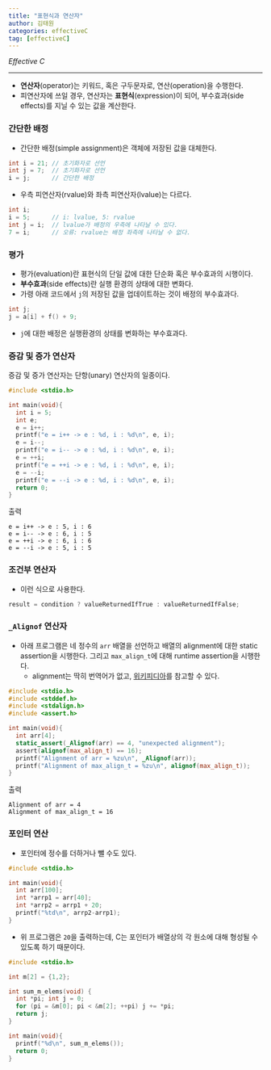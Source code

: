 ```yaml
---
title: "표현식과 연산자"
author: 김태원
categories: effectiveC
tag: [effectiveC]
---
```


*Effective C*

---

- **연산자**(operator)는 키워드, 혹은 구두문자로, 연산(operation)을 수행한다.
- 피연산자에 쓰일 경우, 연산자는 **표현식**(expression)이 되어, 부수효과(side
        effects)를 지닐 수 있는 값을 계산한다. 

### 간단한 배정

- 간단한 배정(simple assignment)은 객체에 저장된 값을 대체한다. 

```c
int i = 21; // 초기화자로 선언 
int j = 7;  // 초기화자로 선언 
i = j;      // 간단한 배정
```

- 우측 피연산자(rvalue)와 좌측 피연산자(lvalue)는 다르다.

```c
int i;
i = 5;      // i: lvalue, 5: rvalue
int j = i;  // lvalue가 배정의 우측에 나타날 수 있다.
7 = i;      // 오류: rvalue는 배정 좌측에 나타날 수 없다.
```

### 평가

- 평가(evaluation)란 표현식의 단일 값에 대한 단순화 혹은 부수효과의 시행이다.
- **부수효과**(side effects)란 실행 환경의 상태에 대한 변화다. 
- 가령 아래 코드에서 `j`의 저장된 값을 업데이트하는 것이 배정의 부수효과다. 

```c
int j;
j = a[i] + f() + 9;
```

- `j`에 대한 배정은 실행환경의 상태를 변화하는 부수효과다. 

### 증감 및 증가 연산자

증감 및 증가 연산자는 단항(unary) 연산자의 일종이다.

```c
#include <stdio.h>

int main(void){
  int i = 5;
  int e;
  e = i++;
  printf("e = i++ -> e : %d, i : %d\n", e, i); 
  e = i--;
  printf("e = i-- -> e : %d, i : %d\n", e, i);
  e = ++i;
  printf("e = ++i -> e : %d, i : %d\n", e, i);
  e = --i;
  printf("e = --i -> e : %d, i : %d\n", e, i);
  return 0;
}
```

출력

```
e = i++ -> e : 5, i : 6
e = i-- -> e : 6, i : 5
e = ++i -> e : 6, i : 6
e = --i -> e : 5, i : 5
```

### 조건부 연산자

- 이런 식으로 사용한다.

```c
result = condition ? valueReturnedIfTrue : valueReturnedIfFalse;
```

### `_Alignof` 연산자

- 아래 프로그램은 네 정수의 `arr` 배열을 선언하고 배열의 alignment에 대한
static assertion을 시행한다. 그리고 `max_align_t`에 대해 runtime assertion을
시행한다. 
    - alignment는 딱히 번역어가 없고, [위키피디아](https://en.wikipedia.org/wiki/Data_structure_alignment)를 참고할 수 있다. 

```c
#include <stdio.h>
#include <stddef.h>
#include <stdalign.h>
#include <assert.h>

int main(void){
  int arr[4];
  static_assert(_Alignof(arr) == 4, "unexpected alignment");
  assert(alignof(max_align_t) == 16); 
  printf("Alignment of arr = %zu\n", _Alignof(arr));
  printf("Alignment of max_align_t = %zu\n", alignof(max_align_t));
}
```

출력

```
Alignment of arr = 4
Alignment of max_align_t = 16
```

### 포인터 연산

- 포인터에 정수를 더하거나 뺄 수도 있다.

```c
#include <stdio.h>

int main(void){
  int arr[100];
  int *arrp1 = arr[40];
  int *arrp2 = arrp1 + 20;  
  printf("%td\n", arrp2-arrp1); 
}
```

- 위 프로그램은 `20`을 출력하는데, C는 포인터가 배열상의 각 원소에 대해 형성될
수 있도록 하기 때문이다. 

```c
#include <stdio.h>

int m[2] = {1,2};

int sum_m_elems(void) {
  int *pi; int j = 0;
  for (pi = &m[0]; pi < &m[2]; ++pi) j += *pi;
  return j;
}

int main(void){
  printf("%d\n", sum_m_elems());
  return 0;
}
```
